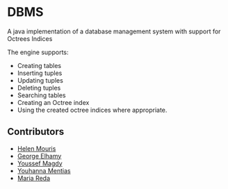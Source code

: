 # DBMS
A java implementation of a database management system with support for Octrees Indices
  
The engine supports:  
- Creating tables  
- Inserting tuples  
- Updating tuples  
- Deleting tuples  
- Searching tables  
- Creating an Octree index  
- Using the created octree indices where appropriate.

## Contributors

- [Helen Mouris](https://github.com/HelenMouris)
- [George Elhamy](https://github.com/George-Elhamy)
- [Youssef Magdy](https://github.com/YoussefPoulis)
- [Youhanna Mentias](https://github.com/youhaa77)
- [Maria Reda](https://github.com/mariareda)
